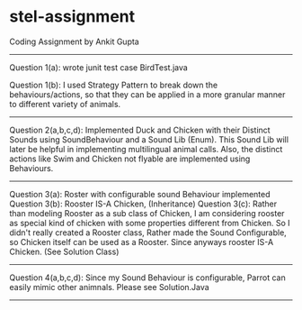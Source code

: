 # stel-assignment
Coding Assignment by Ankit Gupta
***********************************************************

Question 1(a): wrote junit test case BirdTest.java

Question 1(b): I used Strategy Pattern to break down the behaviours/actions,
 so that they can be applied in a more granular manner to different variety of animals.

***********************************************************

Question 2(a,b,c,d): Implemented Duck and Chicken with their Distinct Sounds using SoundBehaviour and a Sound Lib (Enum).
This Sound Lib will later be helpful in implementing multilingual animal calls.
Also, the distinct actions like Swim and Chicken not flyable are implemented using Behaviours.

***********************************************************

Question 3(a): Roster with configurable sound Behaviour implemented
Question 3(b): Rooster IS-A Chicken, (Inheritance)
Question 3(c): Rather than modeling Rooster as a sub class of Chicken,
I am considering rooster as special kind of chicken with some properties different from Chicken.
So I didn't really created a Rooster class, Rather made the Sound Configurable, so Chicken itself can be used as a Rooster.
Since anyways rooster IS-A Chicken. (See Solution Class)

***********************************************************

Question 4(a,b,c,d): Since my Sound Behaviour is configurable, Parrot can easily mimic other animnals. Please see Solution.Java

***********************************************************
